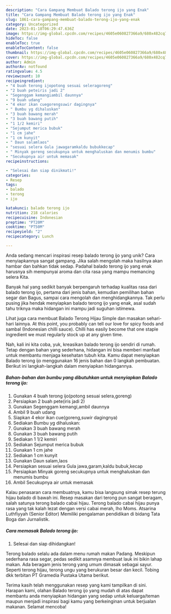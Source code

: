 ```yaml
---
description: "Cara Gampang Membuat Balado terong ijo yang Enak"
title: "Cara Gampang Membuat Balado terong ijo yang Enak"
slug: 1861-cara-gampang-membuat-balado-terong-ijo-yang-enak
category: Uncategorized
date: 2023-01-18T06:29:47.636Z
image: https://img-global.cpcdn.com/recipes/4605e060827366a9/680x482cq70/balado-terong-ijo-foto-resep-utama.jpg
hideToc: false
enableToc: true
enableTocContent: false
thumbnail: https://img-global.cpcdn.com/recipes/4605e060827366a9/680x482cq70/balado-terong-ijo-foto-resep-utama.jpg
cover: https://img-global.cpcdn.com/recipes/4605e060827366a9/680x482cq70/balado-terong-ijo-foto-resep-utama.jpg
author: Admin
authorAv: notfound
ratingvalue: 4.5
reviewcount: 10
recipeingredient:
- "4 buah terong ijopotong sesuai seleragoreng"
- "2 buah peteiris jadi 2"
- "Segenggam kemangiambil daunnya"
- "9 buah udang"
- "4 ekor ikan cuegorengsuwir dagingnya"
- " Bumbu yg dihaluskan"
- "3 buah bawang merah"
- "3 buah bawang putih"
- "1 1/2 kemiri"
- "Sejumput merica bubuk"
- "1 cm jahe"
- "1 cm kunyit"
- " Daun salamlaos"
- "sesuai selera Gula jawagaramkaldu bubukkecap"
- " Minyak goreng secukupnya untuk menghaluskan dan menumis bumbu"
- "Secukupnya air untuk memasak"
recipeinstructions:

- "Selesai dan siap dinikmati!"
categories:
- Resep
tags:
- balado
- terong
- ijo

katakunci: balado terong ijo 
nutrition: 218 calories
recipecuisine: Indonesian
preptime: "PT20M"
cooktime: "PT50M"
recipeyield: "2"
recipecategory: Lunch

---
```





Anda sedang mencari inspirasi resep balado terong ijo yang unik? Cara menyiapkannya sangat gampang. Jika salah mengolah maka hasilnya akan hambar dan bahkan tidak sedap. Padahal balado terong ijo yang enak harusnya sih mempunyai aroma dan cita rasa yang mampu memancing selera Kita.





Banyak hal yang sedikit banyak berpengaruh terhadap kualitas rasa dari balado terong ijo, pertama dari jenis bahan, kemudian pemilihan bahan segar dan Bagus, sampai cara mengolah dan menghidangkannya. Tak perlu pusing jika hendak menyiapkan balado terong ijo yang enak,      asal sudah tahu triknya maka hidangan ini mampu jadi suguhan istimewa.














Lihat juga cara membuat Balado Terong Hijau Simple dan masakan sehari-hari lainnya. At this point, you probably can tell our love for spicy foods and sambal (Indonesian chilli sauce). Chilli has easily become that one staple ingredient we must regularly stock up at any given time.






Nah, kali ini kita coba, yuk, kreasikan balado terong ijo sendiri di rumah. Tetap dengan bahan yang sederhana, hidangan ini bisa memberi manfaat untuk membantu menjaga kesehatan tubuh kita. Kamu dapat menyiapkan Balado terong ijo menggunakan 16 jenis bahan dan 0 langkah pembuatan. Berikut ini langkah-langkah dalam menyiapkan hidangannya.

<!--inarticleads1-->

##### Bahan-bahan dan bumbu yang dibutuhkan untuk menyiapkan Balado terong ijo:

1. Gunakan 4 buah terong ijo(potong sesuai selera,goreng)
1. Persiapkan 2 buah pete(iris jadi 2)
1. Gunakan Segenggam kemangi,ambil daunnya
1. Ambil 9 buah udang
1. Siapkan 4 ekor ikan cue(goreng,suwir dagingnya)
1. Sediakan  Bumbu yg dihaluskan:
1. Gunakan 3 buah bawang merah
1. Gunakan 3 buah bawang putih
1. Sediakan 1 1/2 kemiri
1. Sediakan Sejumput merica bubuk
1. Gunakan 1 cm jahe
1. Sediakan 1 cm kunyit
1. Gunakan  Daun salam,laos
1. Persiapkan sesuai selera Gula jawa,garam,kaldu bubuk,kecap
1. Persiapkan  Minyak goreng secukupnya untuk menghaluskan dan menumis bumbu
1. Ambil Secukupnya air untuk memasak


Kalau penasaran cara membuatnya, kamu bisa langsung simak resep terung hijau balado di bawah ini. Resep masakan dari terong pun sangat beragam, salah satunya terong balado cabai hijau. Terong balado cabai hijau punya rasa yang tak kalah lezat dengan versi cabai merah, lho Moms. Atsarina Luthfiyyah (Senior Editor) Memiliki pengalaman pendidikan di bidang Tata Boga dan Jurnalistik. 

<!--inarticleads2-->

##### Cara memasak Balado terong ijo:


1. Selesai dan siap dihidangkan!

Terong balado selalu ada dalam menu rumah makan Padang. Meskipun sederhana rasa segar, pedas sedikit asamnya membuat lauk ini bikin lahap makan. Ada beragam jenis terong yang umum dimasak sebagai sayur. Seperti terong hijau, terong ungu yang berukuran besar dan kecil. Tobing dkk terbitan PT Gramedia Pustaka Utama berikut. 

Terima kasih telah menggunakan resep yang kami tampilkan di sini. Harapan kami, olahan Balado terong ijo yang mudah di atas dapat membantu anda menyiapkan hidangan yang sedap untuk keluarga/teman maupun menjadi inspirasi bagi kamu yang berkeinginan untuk berjualan makanan. Selamat mencoba!
